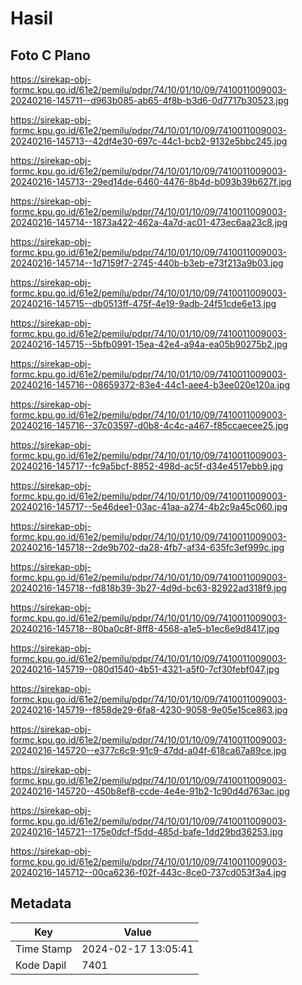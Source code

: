 # Hasil

## Foto C Plano

https://sirekap-obj-formc.kpu.go.id/61e2/pemilu/pdpr/74/10/01/10/09/7410011009003-20240216-145711--d963b085-ab65-4f8b-b3d6-0d7717b30523.jpg

https://sirekap-obj-formc.kpu.go.id/61e2/pemilu/pdpr/74/10/01/10/09/7410011009003-20240216-145713--42df4e30-697c-44c1-bcb2-9132e5bbc245.jpg

https://sirekap-obj-formc.kpu.go.id/61e2/pemilu/pdpr/74/10/01/10/09/7410011009003-20240216-145713--29ed14de-6460-4476-8b4d-b093b39b627f.jpg

https://sirekap-obj-formc.kpu.go.id/61e2/pemilu/pdpr/74/10/01/10/09/7410011009003-20240216-145714--1873a422-462a-4a7d-ac01-473ec6aa23c8.jpg

https://sirekap-obj-formc.kpu.go.id/61e2/pemilu/pdpr/74/10/01/10/09/7410011009003-20240216-145714--1d7159f7-2745-440b-b3eb-e73f213a9b03.jpg

https://sirekap-obj-formc.kpu.go.id/61e2/pemilu/pdpr/74/10/01/10/09/7410011009003-20240216-145715--db0513ff-475f-4e19-9adb-24f51cde6e13.jpg

https://sirekap-obj-formc.kpu.go.id/61e2/pemilu/pdpr/74/10/01/10/09/7410011009003-20240216-145715--5bfb0991-15ea-42e4-a94a-ea05b90275b2.jpg

https://sirekap-obj-formc.kpu.go.id/61e2/pemilu/pdpr/74/10/01/10/09/7410011009003-20240216-145716--08659372-83e4-44c1-aee4-b3ee020e120a.jpg

https://sirekap-obj-formc.kpu.go.id/61e2/pemilu/pdpr/74/10/01/10/09/7410011009003-20240216-145716--37c03597-d0b8-4c4c-a467-f85ccaecee25.jpg

https://sirekap-obj-formc.kpu.go.id/61e2/pemilu/pdpr/74/10/01/10/09/7410011009003-20240216-145717--fc9a5bcf-8852-498d-ac5f-d34e4517ebb9.jpg

https://sirekap-obj-formc.kpu.go.id/61e2/pemilu/pdpr/74/10/01/10/09/7410011009003-20240216-145717--5e46dee1-03ac-41aa-a274-4b2c9a45c060.jpg

https://sirekap-obj-formc.kpu.go.id/61e2/pemilu/pdpr/74/10/01/10/09/7410011009003-20240216-145718--2de9b702-da28-4fb7-af34-635fc3ef999c.jpg

https://sirekap-obj-formc.kpu.go.id/61e2/pemilu/pdpr/74/10/01/10/09/7410011009003-20240216-145718--fd818b39-3b27-4d9d-bc63-82922ad318f9.jpg

https://sirekap-obj-formc.kpu.go.id/61e2/pemilu/pdpr/74/10/01/10/09/7410011009003-20240216-145718--80ba0c8f-8ff8-4568-a1e5-b1ec6e9d8417.jpg

https://sirekap-obj-formc.kpu.go.id/61e2/pemilu/pdpr/74/10/01/10/09/7410011009003-20240216-145719--080d1540-4b51-4321-a5f0-7cf30febf047.jpg

https://sirekap-obj-formc.kpu.go.id/61e2/pemilu/pdpr/74/10/01/10/09/7410011009003-20240216-145719--f858de29-6fa8-4230-9058-9e05e15ce863.jpg

https://sirekap-obj-formc.kpu.go.id/61e2/pemilu/pdpr/74/10/01/10/09/7410011009003-20240216-145720--e377c6c9-91c9-47dd-a04f-618ca67a89ce.jpg

https://sirekap-obj-formc.kpu.go.id/61e2/pemilu/pdpr/74/10/01/10/09/7410011009003-20240216-145720--450b8ef8-ccde-4e4e-91b2-1c90d4d763ac.jpg

https://sirekap-obj-formc.kpu.go.id/61e2/pemilu/pdpr/74/10/01/10/09/7410011009003-20240216-145721--175e0dcf-f5dd-485d-bafe-1dd29bd36253.jpg

https://sirekap-obj-formc.kpu.go.id/61e2/pemilu/pdpr/74/10/01/10/09/7410011009003-20240216-145712--00ca6236-f02f-443c-8ce0-737cd053f3a4.jpg


## Metadata

| Key        | Value               |
| ---------- | ------------------- |
| Time Stamp | 2024-02-17 13:05:41 |
| Kode Dapil | 7401                |



